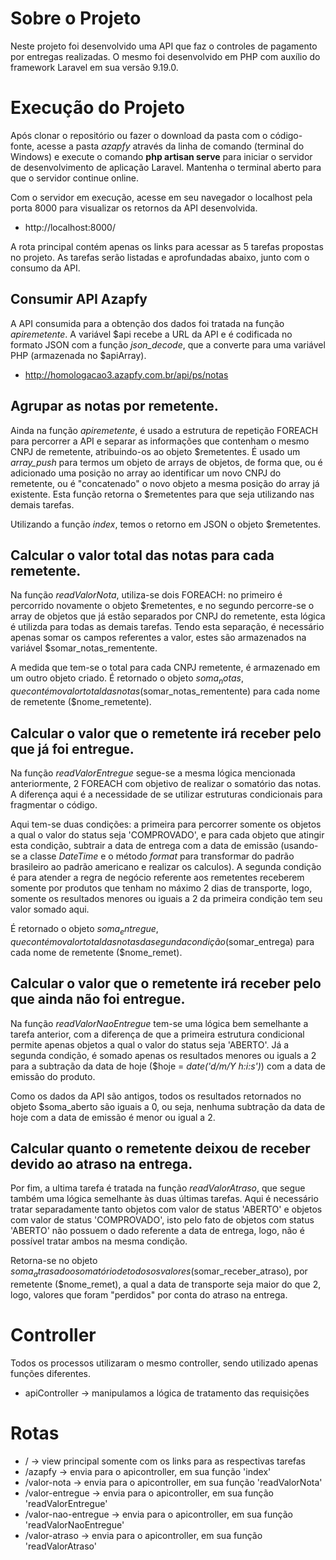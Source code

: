# Sobre o Projeto

Neste projeto foi desenvolvido uma API que faz o controles de pagamento por entregas realizadas. O mesmo foi desenvolvido em PHP com auxílio do framework Laravel em sua versão 9.19.0.

# Execução do Projeto

Após clonar o repositório ou fazer o download da pasta com o código-fonte, acesse a pasta *azapfy* através da linha de comando (terminal do Windows) e execute o comando **php artisan serve** para iniciar o servidor de desenvolvimento de aplicação Laravel. Mantenha o terminal aberto para que o servidor continue online.

Com o servidor em execução, acesse em seu navegador o localhost pela porta 8000 para visualizar os retornos da API desenvolvida. 

- http://localhost:8000/

A rota principal contém apenas os links para acessar as 5 tarefas propostas no projeto. As tarefas serão listadas e aprofundadas abaixo, junto com o consumo da API. 

## Consumir API Azapfy

A API consumida para a obtenção dos dados foi tratada na função *apiremetente*. A variável $api recebe a URL da API e é codificada no formato JSON com a função *json_decode*, que a converte para uma variável PHP (armazenada no $apiArray).

- http://homologacao3.azapfy.com.br/api/ps/notas

## Agrupar as notas por remetente.

Ainda na função *apiremetente*, é usado a estrutura de repetição FOREACH para percorrer a API e separar as informações que contenham o mesmo CNPJ de remetente, atribuindo-os ao objeto $remetentes. É usado um *array_push* para termos um objeto de arrays de objetos, de forma que, ou é adicionado uma posição no array ao identificar um novo CNPJ do remetente, ou é "concatenado" o novo objeto a mesma posição do array já existente. Esta função retorna o $remetentes para que seja utilizando nas demais tarefas. 

Utilizando a função *index*, temos o retorno em JSON o objeto $remetentes.

## Calcular o valor total das notas para cada remetente.

Na função *readValorNota*, utiliza-se dois FOREACH: no primeiro é percorrido novamente o objeto $remetentes, e no segundo percorre-se o array de objetos que já estão separados por CNPJ do remetente, esta lógica é utilizda para todas as demais tarefas. Tendo esta separação, é necessário apenas somar os campos referentes a valor, estes são armazenados na variável $somar_notas_rementente.

A medida que tem-se o total para cada CNPJ remetente, é armazenado em um outro objeto criado. É retornado o objeto $soma_notas, que contém o valor total das notas ($somar_notas_rementente) para cada nome de remetente ($nome_remetente).

## Calcular o valor que o remetente irá receber pelo que já foi entregue.

Na função *readValorEntregue* segue-se a mesma lógica mencionada anteriormente, 2 FOREACH com objetivo de realizar o somatório das notas. A diferença aqui é a necessidade de se utilizar estruturas condicionais para fragmentar o código.

Aqui tem-se duas condições: a primeira para percorrer somente os objetos a qual o valor do status seja 'COMPROVADO', e para cada objeto que atingir esta condição, subtrair a data de entrega com a data de emissão (usando-se a classe *DateTime* e o método *format* para transformar do padrão brasileiro ao padrão americano e realizar os calculos). A segunda condição é para atender a regra de negócio referente aos remetentes receberem somente por produtos que tenham no máximo 2 dias de transporte, logo, somente os resultados menores ou iguais a 2 da primeira condição tem seu valor somado aqui.

É retornado o objeto $soma_entregue, que contém o valor total das notas da segunda condição ($somar_entrega) para cada nome de remetente ($nome_remet).

## Calcular o valor que o remetente irá receber pelo que ainda não foi entregue.

Na função *readValorNaoEntregue* tem-se uma lógica bem semelhante a tarefa anterior, com a diferença de que a primeira estrutura condicional permite apenas objetos a qual o valor do status seja 'ABERTO'. Já a segunda condição, é somado apenas os resultados menores ou iguals a 2 para a subtração da data de hoje ($hoje = *date('d/m/Y h:i:s')*) com a data de emissão do produto.

Como os dados da API são antigos, todos os resultados retornados no objeto $soma_aberto são iguais a 0, ou seja, nenhuma subtração da data de hoje com a data de emissão é menor ou igual a 2.

## Calcular quanto o remetente deixou de receber devido ao atraso na entrega.

Por fim, a ultima tarefa é tratada na função *readValorAtraso*, que segue também uma lógica semelhante às duas últimas tarefas. Aqui é necessário tratar separadamente tanto objetos com valor de status 'ABERTO' e objetos com valor de status 'COMPROVADO', isto pelo fato de objetos com status 'ABERTO' não possuem o dado referente a data de entrega, logo, não é possível tratar ambos na mesma condição.

Retorna-se no objeto $soma_atrasado o somatório de todos os valores ($somar_receber_atraso), por remetente ($nome_remet), a qual a data de transporte seja maior do que 2, logo, valores que foram "perdidos" por conta do atraso na entrega.

# Controller

Todos os processos utilizaram o mesmo controller, sendo utilizado apenas funções diferentes.

- apiController       -> manipulamos a lógica de tratamento das requisições

# Rotas

- /                   -> view principal somente com os links para as respectivas tarefas
- /azapfy             -> envia para o apicontroller, em sua função 'index'
- /valor-nota         -> envia para o apicontroller, em sua função 'readValorNota'
- /valor-entregue     -> envia para o apicontroller, em sua função 'readValorEntregue'
- /valor-nao-entregue -> envia para o apicontroller, em sua função 'readValorNaoEntregue'
- /valor-atraso       -> envia para o apicontroller, em sua função 'readValorAtraso'
